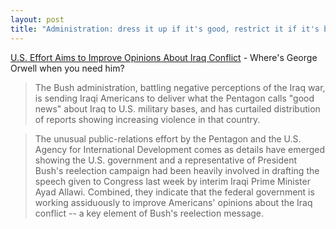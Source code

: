```yaml
---
layout: post
title: "Administration: dress it up if it's good, restrict it if it's bad"
---
```




<p><a href="http://www.washingtonpost.com/ac2/wp-dyn/A60725-2004Sep29">U.S. Effort Aims to Improve Opinions About Iraq Conflict</a> - Where's George Orwell when you need him?</p>

<blockquote>The Bush administration, battling negative perceptions of the Iraq war, is sending Iraqi Americans to deliver what the Pentagon calls "good news" about Iraq to U.S. military bases, and has curtailed distribution of reports showing increasing violence in that country.</blockquote>

<blockquote>The unusual public-relations effort by the Pentagon and the U.S. Agency for International Development comes as details have emerged showing the U.S. government and a representative of President Bush's reelection campaign had been heavily involved in drafting the speech given to Congress last week by interim Iraqi Prime Minister Ayad Allawi. Combined, they indicate that the federal government is working assiduously to improve Americans' opinions about the Iraq conflict -- a key element of Bush's reelection message.</blockquote>



